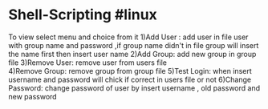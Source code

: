 # Shell-Scripting #linux
To view select menu and choice from it 
1)Add User : add user in file user with group name and password ,if group name didn't in file group will insert the name first then insert user name
2)Add Group: add new group in group file 
3)Remove User: remove user from users file  
4)Remove Group: remove group from group file 
5)Test Login: when insert username and password will chick if correct in users file or not
6)Change Password: change password of user by insert username , old password and new password
